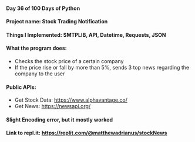 #### Day 36 of 100 Days of Python
#### Project name: Stock Trading Notification
#### Things I Implemented: SMTPLIB, API, Datetime, Requests, JSON

#### What the program does:
- Checks the stock price of a certain company
- If the price rise or fall by more than 5%, sends 3 top news regarding the company to the user

#### Public APIs:
- Get Stock Data: https://www.alphavantage.co/
- Get News: https://newsapi.org/

#### Slight Encoding error, but it mostly worked

#### Link to repl.it: https://replit.com/@matthewadrianus/stockNews

